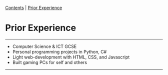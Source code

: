 [Contents](../personal_learning_record/personal_learning_record.md) | [Prior Experience](../personal_learning_record/priorExperience.md) 

# Prior Experience

---

* Computer Science & ICT GCSE
* Personal programming projects in Python, C#
* Light web-development with HTML, CSS, and Javascript
* Built gaming PCs for self and others

---
